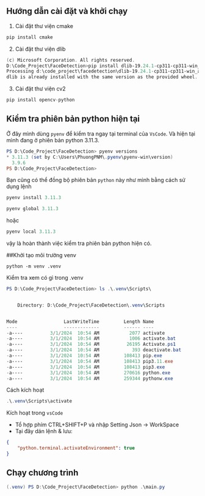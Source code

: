 ## Hướng dẫn cài đặt và khởi chạy
1. Cài đặt thư viện cmake
```python
pip install cmake
```
2. Cài đặt thư viện dlib

```powershell
(c) Microsoft Corporation. All rights reserved.
D:\Code_Project\FaceDetection>pip install dlib-19.24.1-cp311-cp311-win_amd64.whl
Processing d:\code_project\facedetection\dlib-19.24.1-cp311-cp311-win_amd64.whl
dlib is already installed with the same version as the provided wheel. Use --force-reinstall to force an installation of the wheel.
```
3. Cài đặt thư viện cv2
```python
pip install opencv-python
```
## Kiểm tra phiên bản python hiện tại
Ở đây mình dùng `pyenv` để kiểm tra ngay tại terminal của `VsCode`. Và hiện tại mình đang ở phiên bản python 3.11.3.
```powershell
PS D:\Code_Project\FaceDetection> pyenv versions
* 3.11.3 (set by C:\Users\PhuongPNM\.pyenv\pyenv-win\version)
  3.9.6
PS D:\Code_Project\FaceDetection> 
```
Bạn cũng có thể đồng bộ phiên bản `python` này như mình bằng cách sử dụng lệnh
```powershell
pyenv install 3.11.3
```
```powershell
pyenv global 3.11.3
```
hoặc 
```powershell
pyenv local 3.11.3
```
vậy là hoàn thành việc kiểm tra phiên bản python hiện có.

##Khởi tạo môi trường venv
```powershel
python -m venv .venv
```
Kiểm tra xem có gì trong .venv
```powershell
PS D:\Code_Project\FaceDetection> ls .\.venv\Scripts\


    Directory: D:\Code_Project\FaceDetection\.venv\Scripts


Mode                 LastWriteTime         Length Name
----                 -------------         ------ ----
-a----          3/1/2024  10:54 AM           2077 activate
-a----          3/1/2024  10:54 AM           1006 activate.bat
-a----          3/1/2024  10:54 AM          26195 Activate.ps1
-a----          3/1/2024  10:54 AM            393 deactivate.bat
-a----          3/1/2024  10:54 AM         108413 pip.exe
-a----          3/1/2024  10:54 AM         108413 pip3.11.exe
-a----          3/1/2024  10:54 AM         108413 pip3.exe
-a----          3/1/2024  10:54 AM         270616 python.exe
-a----          3/1/2024  10:54 AM         259344 pythonw.exe
```
Cách kích hoạt
```powershell
.\.venv\Scripts\activate
```
Kích hoạt trong `vsCode`
- Tổ hợp phím CTRL+SHIFT+P và nhập Setting Json -> WorkSpace
- Tại đây dán lệnh & lưu:
```json
{
    "python.terminal.activateEnvironment": true
}
```

## Chạy chương trình
```powershell
(.venv) PS D:\Code_Project\FaceDetection> python .\main.py
```
